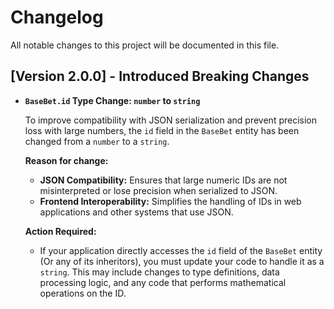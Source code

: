 # Changelog

All notable changes to this project will be documented in this file.

## [Version 2.0.0] - Introduced Breaking Changes

- **`BaseBet.id` Type Change: `number` to `string`**

  To improve compatibility with JSON serialization and prevent precision loss with large numbers, the `id` field in the `BaseBet` entity has been changed from a `number` to a `string`.

  **Reason for change:**
  - **JSON Compatibility:** Ensures that large numeric IDs are not misinterpreted or lose precision when serialized to JSON.
  - **Frontend Interoperability:** Simplifies the handling of IDs in web applications and other systems that use JSON.

  **Action Required:**
  - If your application directly accesses the `id` field of the `BaseBet` entity (Or any of its inheritors), you must update your code to handle it as a `string`. This may include changes to type definitions, data processing logic, and any code that performs mathematical operations on the ID.
